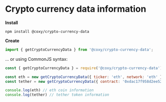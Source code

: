 # Crypto currency data information

**Install**

```shell
npm install @coxy/crypto-currency-data
```

**Create**

```javascript
import { getCryptoCurrencyData } from '@coxy/crypto-currency-data';
```

... or using CommonJS syntax:

```javascript
const { getCryptoCurrencyData } = require('@coxy/crypto-currency-data');
```

```javascript
const eth = new getCryptoCurrencyData({ ticker: 'eth', network: 'eth' });
const tether = new getCryptoCurrencyData({ contract: '0xdac17f958d2ee523a2206206994597c13d831ec7' });

console.log(eth) // eth coin information
console.log(tether) // tether token information
```
